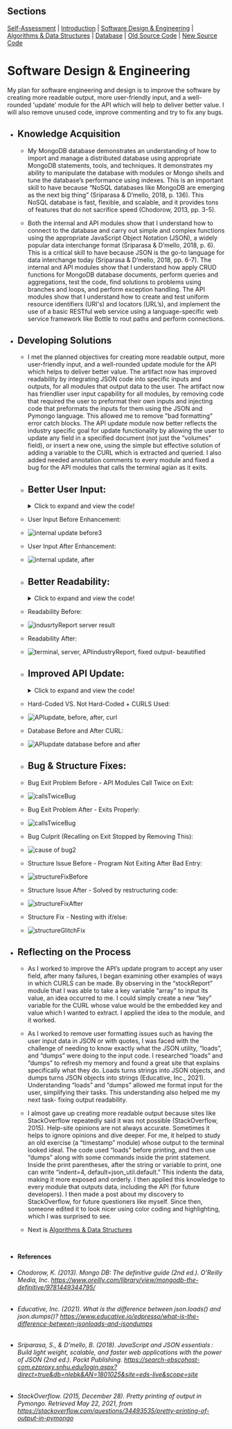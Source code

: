 ## Sections
[Self-Assessment](https://arrioc.github.io/arrioc.github.oi/) | [Introduction](https://arrioc.github.io/Introduction/) | [Software Design & Engineering](https://arrioc.github.io/Software-Design/) | [Algorithms & Data Structures](https://arrioc.github.io/Algorithms-DataStructures/) | [Database](https://arrioc.github.io/Portfolio-Database/) | [Old Source Code](https://github.com/Arrioc/CS340_client-server) | [New Source Code](https://github.com/Arrioc/Enhanced-Artifact)

# Software Design & Engineering
My plan for software engineering and design is to improve the software by creating more readable output, more user-friendly input, and a well-rounded 'update' module for the API which will help to deliver better value. I will also remove unused code, improve commenting and try to fix any bugs.

* ## Knowledge Acquisition
  * My MongoDB database demonstrates an understanding of how to import and manage a distributed database using appropriate MongoDB statements, tools, and techniques. It demonstrates my ability to manipulate the database with modules or Mongo shells and tune the database’s performance using indexes. This is an important skill to have because “NoSQL databases like MongoDB are emerging as the next big thing” (Sriparasa & D’mello, 2018, p. 136). This NoSQL database is fast, flexible, and scalable, and it provides tons of features that do not sacrifice speed (Chodorow, 2013, pp. 3-5). 

  * Both the internal and API modules show that I understand how to connect to the database and carry out simple and complex functions using the appropriate JavaScript Object Notation (JSON), a widely popular data interchange format (Sriparasa & D’mello, 2018, p. 6). This is a critical skill to have because JSON is the go-to language for data interchange today (Sriparasa & D’mello, 2018, pp. 6-7). The internal and API modules show that I understand how apply CRUD functions for MongoDB database documents, perform queries and aggregations, test the code, find solutions to problems using branches and loops, and perform exception handling. The API modules show that I understand how to create and test uniform resource identifiers (URI's) and locators (URL’s), and implement the use of a basic RESTful web service using a language-specific web service framework like Bottle to rout paths and perform connections. 

* ## Developing Solutions
  * I met the planned objectives for creating more readable output, more user-friendly input, and a well-rounded update module for the API which helps to deliver better value. The artifact now has improved readability by integrating JSON code into specific inputs and outputs, for all modules that output data to the user. The artifact now has friendlier user input capability for all modules, by removing code that required the user to preformat their own inputs and injecting code that preformats the inputs for them using the JSON and Pymongo language. This allowed me to remove "bad formatting" error catch blocks. The API update module now better reflects the industry specific goal for update functionality by allowing the user to update any field in a specified document (not just the “volumes” field), or insert a new one, using the simple but effective solution of adding a variable to the CURL which is extracted and queried. I also added needed annotation comments to every module and fixed a bug for the API modules that calls  the terminal agian as it exits. 

  * ## Better User Input:
    <details>
      <summary>Click to expand and view the code!</summary>

      ```python
      import json
      from bson import json_util
      from pymongo import MongoClient, errors
      from bson.json_util import dumps, loads

      connection = MongoClient('localhost', 27017)
      db = connection['market']
      collection = db['stocks']

      # This method returns 'false' and a message for when 
      # document creation wasn't successful

      def update_document(query, newMod):
        try:
          myUpdateResult = collection.update_one(query, newMod)
          return myUpdateResult
        except errors.DuplicateKeyError as e:
          print("Duplicated key error", e)               
          return False                                    
        except WriteError as we:
          print("MongoDB returned error message", we)
          return False
        except WriteConcernError as wce:
          print("MongoDB returned error message", wce)
          return False
        except PyMongoError as pm:
          print("MongoDB returned error message", pm)
          abort(400, str(pm))
          return

      # This method accepts input for a ticker. If the ticker doesnt 
      # exist it exits, else it takes input for a key and value, and
      # preformats them. It then sends this data to the update 
      # function.On return, it reports on whether the update worked.

      def modify_main():

        #request ticker data for query
        print('Please enter capitolized Ticker name')

        #store variable for query
        newQuery = (raw_input())                          
        #format user input                                
        myQuery = loads("{\"Ticker\" : \""+newQuery+"\"}")
        #check for document existance, exit if none
        if (not collection.find_one(myQuery)):
          print("Document not found.")            

        #else continue...
        else:
          #store field input for modify_doc                  
          print('Please enter field name')                    
          key = (raw_input())
          print('Please enter field value')
          value = (raw_input())
          #check whether string or number, format accordingly
          if (value == int or float and not str):           
            modify = loads("{\""+key+"\" : "+value+"}")
          else:                                             
            modify = loads("{\""+key+"\" : \""+value+"\"}")

          newUpdate = {"$set" : modify}                         

          #update execution with query and modification
          myUpdateResult = update_document(myQuery, newUpdate)

          #if file was updated
          if (myUpdateResult.modified_count == 1):
            # print raw result & update results
            print(dumps(myUpdateResult.raw_result))
            print("Document updated!")
          #if file is not updated
          else:
            #print raw result & update result
            print(dumps(myUpdateResult.raw_result))
            print("File was not modified, possibly because the modification already exists.")

      modify_main()
      ```

    </details>

   * User Input Before Enhancement:
   * ![internal update before3](https://user-images.githubusercontent.com/73560858/121097947-dcfbbb80-c7c2-11eb-9189-6c3ce43830d9.png)
 
   * User Input After Enhancement:
   * ![internal update, after](https://user-images.githubusercontent.com/73560858/121097482-09630800-c7c2-11eb-936e-2f46bb8b08f4.png)

  * ## Better Readability:
    <details>
      <summary>Click to expand and view the code!</summary>

      ```python
      import json
      from bson import json_util
      from pymongo import MongoClient, errors
      from bson.json_util import dumps
      from bottle import get, route, run, request, abort

      connection = MongoClient('localhost', 27017)
      db = connection['market']
      collection = db['stocks']

      # This method executes the aggregation pipeline, then reports
      # a portfolio on the top five shares with the given aggregation 
      # criteria.

      #aggregate Function
      def aggregate(aggreg): 
        try:
          myReadResult = collection.aggregate(aggreg)
          print(myReadResult)
          #if aggregation does not equal 'None'
          if (myReadResult != None):
            #convert to json and print                 
            print("Top five shares grouped by company, strength, 200-Day SMA.")
            print(dumps(myReadResult, indent=4, default=json_util.default)) 
          return
        except Exception as pm:
          print(dumps("MongoDB returned error message", pm))

      # This method extracts the CURLS's industry and sets up an
      # aggregation pipeline with it. The aggregation matches the industry 
      # and groups the top companies by thier relative strength index and 
      # the highest 200-Day SMA. It then sorts them by their highest strength
      # index. The method first reports an error if the industry doesnt exist, 
      # it then sends the aggregation to the 'aggregation' function.

      #URI for REST service
      @get('/stocks/api/v1.0/industryReport')
      def main_aggregate_API():

        #take value for query
        industry = request.json["Industry"]

        #aggregation filtering & projection criteria
        aggregationQ = [{"$match" : {"Industry" : {"$regex" : ".*"+industry+".*"}}}, {"$sort" : {"HighestStrength" : -1}},
                        {"$group" :  {"_id" : "$Company", "HighestStrength" : 
                         {"$max" : "$Relative Strength Index (14)"},"Highest200-DaySMA" : 
                         {"$max" : "$200-Day Simple Moving Average"}}},
                         {"$limit" : 5}]

        #if industry query doesnt exist, print error
        match = {"Industry" : {"$regex" : ".*"+industry+".*"}}
        if (collection.find(match).count() == 0):
          print("No Matches Found For:")
          print(dumps(match))
        #else send variables to aggregation function
        else: 
          myReadResult = aggregate(aggregationQ)

      if __name__ == '__main__':
          run(host='localhost', port=8080, debug=True)   
      ```

    </details>
    
   * Readability Before:
   * ![indusrtyReport server result](https://user-images.githubusercontent.com/73560858/121100869-b50f5680-c7c8-11eb-89a1-6c413dab85a4.png)
   
   * Readability After:
   * ![terminal, server, APIindustryReport, fixed output- beautified](https://user-images.githubusercontent.com/73560858/121100215-59909900-c7c7-11eb-9e8b-4d0f4baf119b.png)
  
  * ## Improved API Update:
    <details>
      <summary>Click to expand and view the code!</summary>

      ```python
      import json
      from bson import json_util
      from bson.json_util import dumps
      from pymongo import MongoClient, errors
      from bottle import get, put, route, run, request, abort

      connection = MongoClient('localhost', 27017)
      db = connection['market']
      collection = db['stocks']

      # This method executes the update and returns results to 
      # the main program. If they ticker was modified, and the
      # new ticker already exists, duplicate key error is reported.

      #update funtion
      def update_document(query, newMod):
        try:
          myUpdateResult = collection.update_one(query, newMod)
          return myUpdateResult
        except errors.DuplicateKeyError as e:
          print("Duplicated key error", e)               
          return False  
        except errors.PyMongoError as pm:
          print("MongoDB returned error message", pm)
          abort(400, str(pm))
          return

      # This method takes a ticker and key from the users CURL.
      # It uses the ticker as the query parameter, and sets the 
      # key's value (which is a key and value) as the update parameter
      # and calls 'update_function'. Upon return, the result is checked 
      # and reports whether the document was updated, has already been 
      # modified, or is not found.

      #URI paths for REST service
      @put('/stocks/api/v1.0/updateStock')
      def main_update_API():
        #get ticker    
        ticker = request.params.get('ticker')
        myQuery = {"Ticker" : ticker}  
        #check for document existance, exit if none 
        if (not collection.find_one(myQuery)):
          print("Document not found.")

        #else continue...
        else:  
          #get key & value in json       
          modify = request.json["key-value"]  
          #set key and value to update
          newUpdate = {"$set" : modify}

          #pass query and update to update function
          myUpdateResult = update_document(myQuery, newUpdate)

          #if file was modified
          if (myUpdateResult.modified_count == 1):
            #print raw result & update result
            print(dumps(myUpdateResult.raw_result))
            print("Document updated!")
          #if file was not modified  
          else:
            #print raw result & update result
            print(dumps(myUpdateResult.raw_result))
            print("File was not modified. The modification already exists.")

      if __name__ == '__main__':
          run(host='localhost', port=8080, debug=True)  
      ```

    </details>

   * Hard-Coded VS. Not Hard-Coded + CURLS Used:
   * ![APIupdate, before, after, curl](https://user-images.githubusercontent.com/73560858/121099782-7e384100-c7c6-11eb-955e-31cca216d171.png)
   
   * Database Before and After CURL:
   * ![APIupdate database before and after](https://user-images.githubusercontent.com/73560858/121099895-bfc8ec00-c7c6-11eb-95d4-724091db8373.png)
  
  * ## Bug & Structure Fixes:
   * Bug Exit Problem Before - API Modules Call Twice on Exit:
   * ![callsTwiceBug](https://user-images.githubusercontent.com/73560858/122687345-e84bdf80-d1e3-11eb-8068-739f50a5023e.png)

   * Bug Exit Problem After - Exits Properly:
   * ![callsTwiceBug](https://user-images.githubusercontent.com/73560858/122687345-e84bdf80-d1e3-11eb-8068-739f50a5023e.png)

   * Bug Culprit (Recalling on Exit Stopped by Removing This):
   * ![cause of bug2](https://user-images.githubusercontent.com/73560858/122687479-b25b2b00-d1e4-11eb-8950-9b0d414029ba.png)

   * Structure Issue Before - Program Not Exiting After Bad Entry:
   * ![structureFixBefore](https://user-images.githubusercontent.com/73560858/122687544-fd753e00-d1e4-11eb-9ad0-d7b85893fd01.png)
   
   * Structure Issue After - Solved by restructuring code:
   * ![structureFixAfter](https://user-images.githubusercontent.com/73560858/122687567-18e04900-d1e5-11eb-97fa-e83e15d53d0c.png)

   * Structure Fix - Nesting with if/else:
   * ![structureGlitchFix](https://user-images.githubusercontent.com/73560858/122687881-e6cfe680-d1e6-11eb-9fcd-8906678265c5.png)

* ## Reflecting on the Process
  * As I worked to improve the API’s update program to accept any user field, after many failures, I began examining other examples of ways in which CURLS can be made. By observing in the “stockReport” module that I was able to take a key variable “array” to input its value, an idea occurred to me. I could simply create a new “key” variable for the CURL whose value would be the embedded key and value which I wanted to extract. I applied the idea to the module, and it worked. 
  
  * As I worked to remove user formatting issues such as having the user input data in JSON or with quotes, I was faced with the challenge of needing to know exactly what the JSON utility, “loads”, and “dumps” were doing to the input code. I researched “loads” and “dumps” to refresh my memory and found a great site that explains specifically what they do. Loads turns strings into JSON objects, and dumps turns JSON objects into strings (Educative, Inc., 2021). Understanding “loads” and “dumps” allowed me format input for the user, simplifying their tasks. This understanding also helped me my next task- fixing output readability.
  
  * I almost gave up creating more readable output because sites like StackOverflow repeatedly said it was not possible (StackOverflow, 2015). Help-site opinions are not always accurate. Sometimes it helps to ignore opinions and dive deeper. For me, it helped to study an old exercise (a “timestamp” module) whose output to the terminal looked ideal. The code used “loads” before printing, and then use “dumps” along with some commands inside the print statement. Inside the print parentheses, after the string or variable to print, one can write “indent=4, default=json_util.default.” This indents the data, making it more exposed and orderly. I then applied this knowledge to every module that outputs data, including the API (for future developers). I then made a post about my discovery to StackOverflow, for future questioners like myself. Since then, someone edited it to look nicer using color coding and highlighting, which I was surprised to see.

  * Next is [Algorithms & Data Structures](https://arrioc.github.io/Algorithms-DataStructures/)

&nbsp;
&nbsp;
&nbsp;

  * **References**
   * ###### Chodorow, K. (2013). _Mongo DB: The definitive guide_ (2nd ed.). O’Reilly Media, Inc. https://www.oreilly.com/library/view/mongodb-the-definitive/9781449344795/
   
   * ###### Educative, Inc. (2021). _What is the difference between json.loads() and json.dumps()?_ https://www.educative.io/edpresso/what-is-the-difference-between-jsonloads-and-jsondumps   
   
   * ###### Sriparasa, S., & D’mello, B. (2018). _JavaScript and JSON essentials : Build light weight, scalable, and faster web applications with the power of JSON_ (2nd ed.). Packt Publishing. https://search-ebscohost-com.ezproxy.snhu.edu/login.aspx?direct=true&db=nlebk&AN=1801025&site=eds-live&scope=site
   
   * ###### StackOverflow. (2015, December 28). _Pretty printing of output in Pymongo._ Retrieved May 22, 2021, from https://stackoverflow.com/questions/34493535/pretty-printing-of-output-in-pymongo



